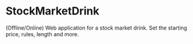 # StockMarketDrink
(Offline/Online) Web application for a stock market drink. Set the starting price, rules, length and more. 
